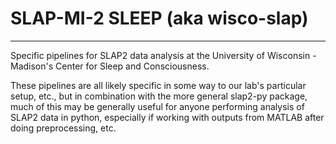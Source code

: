 # SLAP-MI-2 SLEEP (aka wisco-slap)
-------------------------------------------------
Specific pipelines for SLAP2 data analysis at the University of Wisconsin - Madison's Center for Sleep and Consciousness.

These pipelines are all likely specific in some way to our lab's particular setup, etc., but in combination with the more general slap2-py package, much of this may be generally useful for anyone performing analysis of SLAP2 data in python, especially if working with outputs from MATLAB after doing preprocessing, etc. 

